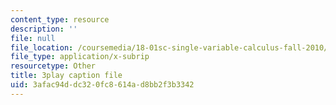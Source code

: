 ```yaml
---
content_type: resource
description: ''
file: null
file_location: /coursemedia/18-01sc-single-variable-calculus-fall-2010/3afac94ddc320fc8614ad8bb2f3b3342_7K1sB05pE0A.srt
file_type: application/x-subrip
resourcetype: Other
title: 3play caption file
uid: 3afac94d-dc32-0fc8-614a-d8bb2f3b3342
---
```

